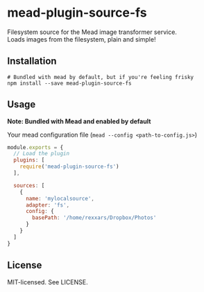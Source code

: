# mead-plugin-source-fs

Filesystem source for the Mead image transformer service.  
Loads images from the filesystem, plain and simple!

## Installation

```shell
# Bundled with mead by default, but if you're feeling frisky
npm install --save mead-plugin-source-fs
```

## Usage

**Note: Bundled with Mead and enabled by default**

Your mead configuration file (`mead --config <path-to-config.js>`)

```js
module.exports = {
  // Load the plugin
  plugins: [
    require('mead-plugin-source-fs')
  ],

  sources: [
    {
      name: 'mylocalsource',
      adapter: 'fs',
      config: {
        basePath: '/home/rexxars/Dropbox/Photos'
      }
    }
  ]
}
```

## License

MIT-licensed. See LICENSE.
